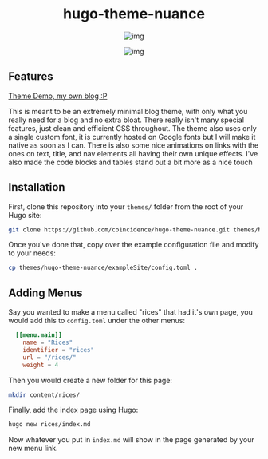<h1 align="center">hugo-theme-nuance</h1>

<p align="center"

![img](https://i.postimg.cc/CMH4m3hW/image.png)

</p>

<p align="center"

![img](https://i.postimg.cc/FsTVQ0Jp/image.png)

</p>

## Features

[Theme Demo, my own blog :P](https://co1ncidence.github.io)

This is meant to be an extremely minimal blog theme, with only what you really need for a blog and no extra bloat. There really isn't many special features, just clean and efficient CSS throughout. The theme also uses only a single custom font, it is currently hosted on Google fonts but I will make it native as soon as I can. There is also some nice animations on links with the ones on text, title, and nav elements all having their own unique effects. I've also made the code blocks and tables stand out a bit more as a nice touch

## Installation
First, clone this repository into your `themes/` folder from the root of your Hugo site:
```sh
git clone https://github.com/co1ncidence/hugo-theme-nuance.git themes/hugo-theme-nuance
```
Once you've done that, copy over the example configuration file and modify to your needs:
```sh
cp themes/hugo-theme-nuance/exampleSite/config.toml .
```

## Adding Menus
Say you wanted to make a menu called "rices" that had it's own page, you would add this to `config.toml` under the other menus:
```toml
  [[menu.main]]
    name = "Rices"
    identifier = "rices"
    url = "/rices/"
    weight = 4
```
Then you would create a new folder for this page:
```sh
mkdir content/rices/
```
Finally, add the index page using Hugo:
```sh
hugo new rices/index.md
```
Now whatever you put in `index.md` will show in the page generated by your new menu link.
